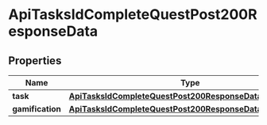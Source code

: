 

# ApiTasksIdCompleteQuestPost200ResponseData


## Properties

| Name | Type | Description | Notes |
|------------ | ------------- | ------------- | -------------|
|**task** | [**ApiTasksIdCompleteQuestPost200ResponseDataTask**](ApiTasksIdCompleteQuestPost200ResponseDataTask.md) |  |  [optional] |
|**gamification** | [**ApiTasksIdCompleteQuestPost200ResponseDataGamification**](ApiTasksIdCompleteQuestPost200ResponseDataGamification.md) |  |  [optional] |



